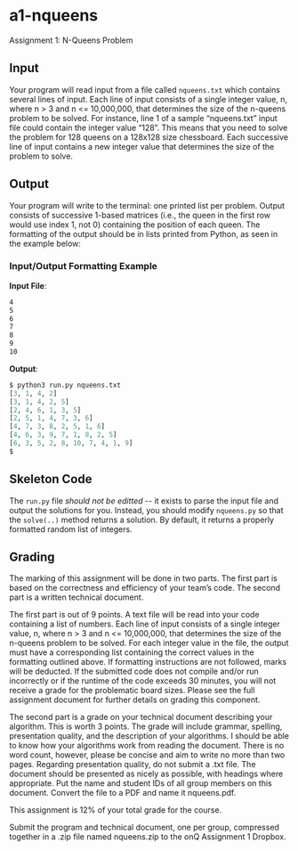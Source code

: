 # a1-nqueens

Assignment 1: N-Queens Problem

## Input

Your program will read input from a file called `nqueens.txt` which contains several lines of input. Each line of input consists of a single integer value, n, where n > 3 and n <= 10,000,000, that determines the size of the n-queens problem to be solved. For instance, line 1 of a sample “nqueens.txt” input file could contain the integer value “128”. This means that you need to solve the problem for 128 queens on a 128x128 size chessboard. Each successive line of input contains a new integer value that determines the size of the problem to solve.

## Output

Your program will write to the terminal: one printed list per problem. Output consists of successive 1-based matrices (i.e., the queen in the first row would use index 1, not 0) containing the position of each queen. The formatting of the output should be in lists printed from Python, as seen in the example below:

### Input/Output Formatting Example

**Input File**:

```txt
4
5
6
7
8
9
10
```

**Output**:

```python
$ python3 run.py nqueens.txt
[3, 1, 4, 2]
[3, 1, 4, 2, 5]
[2, 4, 6, 1, 3, 5]
[2, 5, 1, 4, 7, 3, 6]
[4, 7, 3, 8, 2, 5, 1, 6]
[4, 6, 3, 9, 7, 1, 8, 2, 5]
[6, 3, 5, 2, 8, 10, 7, 4, 1, 9]
$
```

## Skeleton Code

The `run.py` file *should not be editted* -- it exists to parse the input file and output the solutions for you. Instead, you should modify `nqueens.py` so that the `solve(..)` method returns a solution. By default, it returns a properly formatted random list of integers.

## Grading

The marking of this assignment will be done in two parts. The first part is based on the correctness and efficiency of your team’s code. The second part is a written technical document.

The first part is out of 9 points. A text file will be read into your code containing a list of numbers. Each line of input consists of a single integer value, n, where n > 3 and n <= 10,000,000, that determines the size of the n-queens problem to be solved. For each integer value in the file, the output must have a corresponding list containing the correct values in the formatting outlined above. If formatting instructions are not followed, marks will be deducted. If the submitted code does not compile and/or run incorrectly or if the runtime of the code exceeds 30 minutes, you will not receive a grade for the problematic board sizes. Please see the full assignment document for further details on grading this component.

The second part is a grade on your technical document describing your algorithm. This is worth 3 points. The grade will include grammar, spelling, presentation quality, and the description of your algorithms. I should be able to know how your algorithms work from reading the document. There is no word count, however, please be concise and aim to write no more than two pages. Regarding presentation quality, do not submit a .txt file. The document should be presented as nicely as possible, with headings where appropriate. Put the name and student IDs of all group members on this document. Convert the file to a PDF and name it nqueens.pdf.

This assignment is 12% of your total grade for the course.

Submit the program and technical document, one per group, compressed together in a .zip file named nqueens.zip to the onQ Assignment 1 Dropbox.

